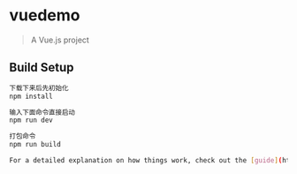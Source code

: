 # vuedemo

> A Vue.js project

## Build Setup

``` bash
下载下来后先初始化
npm install

输入下面命令直接启动
npm run dev

打包命令
npm run build

For a detailed explanation on how things work, check out the [guide](http://vuejs-templates.github.io/webpack/) and [docs for vue-loader](http://vuejs.github.io/vue-loader).
